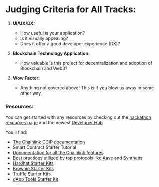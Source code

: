 # Judging Criteria for All Tracks:

1. **UI/UX/DX:**  
   - How useful is your application?
   - Is it visually appealing?
   - Does it offer a good developer experience (DX)?

2. **Blockchain Technology Application:**  
   - How valuable is this project for decentralization and adoption of Blockchain and Web3?

3. **Wow Factor:**  
   - Anything not covered above! This is if you blow us away in some other way.

### Resources:

You can get started with any resources by checking out the [hackathon resources page](https://docs.chain.link/docs/hackathon-resources?utm_medium=referral\&cnid=7ewfjg425mq6) and the newest [Developer Hub](https://dev.chain.link/).

You’ll find:

- [The Chainlink CCIP documentation](https://docs.chain.link/ccip)
- Smart Contract Starter Tutorial
- [Documentation for all the Chainlink features](https://docs.chain.link?utm_medium=referral\&cnid=7ewfjg425mq6)
- [Best practices utilized by top protocols like Aave and Synthetis](#)
- [Hardhat Starter Kits](https://github.com/smartcontractkit/hardhat-starter-kit)
- [Brownie Starter Kits](https://github.com/smartcontractkit/chainlink-mix)
- [Truffle Starter Kits](https://github.com/smartcontractkit/truffle-starter-kit)
- [dApp Tools Starter Kit](https://github.com/smartcontractkit/dapptools-starter-kit)
